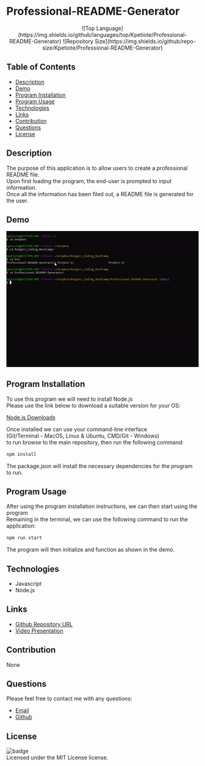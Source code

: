 # Professional-README-Generator

<p align="center">
![Top Language](https://img.shields.io/github/languages/top/Kpetiote/Professional-README-Generator)
![Repository Size](https://img.shields.io/github/repo-size/Kpetiote/Professional-README-Generator)
</p>

## Table of Contents
* [Description](#description)
* [Demo](#demo)
* [Program Installation](#program-installation)
* [Program Usage](#program-usage)
* [Technologies](#technologies)
* [Links](#links)
* [Contribution](#contribution)
* [Questions](#questions)
* [License](#license)

## Description
The purpose of this application is to allow users to create a professional README file.\
Upon first loading the program, the end-user is prompted to input information.\
Once all the information has been filed out, a README file is generated for the user.

## Demo
![Alt text](./assets/images/Professional-README-Generator.gif "Professional-README-Generator")

## Program Installation
To use this program we will need to install Node.js\
Please use the link below to download a suitable version for your OS:

[Node.js Downloads](https://nodejs.org/en/download/)

Once installed we can use your command-line interface\
(Git/Terminal - MacOS, Linux & Ubuntu, CMD/Git - Windows)\
to run browse to the main repository, then run the following command:

```bash
npm install
```

The package.json will install the necessary dependencies for the program to run.

## Program Usage
After using the program installation instructions, we can then start using the program\
Remaining in the terminal, we can use the following command to run the application:

```bash
npm run start
```

The program will then initialize and function as shown in the demo.

## Technologies
- Javascript
- Node.js

## Links
- [Github Repository URL](https://github.com/Kpetiote/Professional-README-Generator)
- [Video Presentation](https://drive.google.com/file/d/1q8bDL_TvSdVTwsiBqzrNNPXaANLVSjVW/view?usp=sharing)

## Contribution
None

## Questions
Please feel free to contact me with any questions:
- [Email](mailto:kenneth.petiote@gmail.com)
- [Github](https://github.com/Kpetiote)

## License
![badge](https://img.shields.io/badge/license-MIT-yellow)
<br />
Licensed under the MIT License license. 
